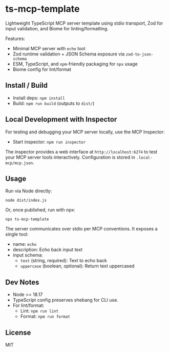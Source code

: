 # ts-mcp-template

Lightweight TypeScript MCP server template using stdio transport, Zod for input validation, and Biome for linting/formatting.

Features:
- Minimal MCP server with `echo` tool
- Zod runtime validation + JSON Schema exposure via `zod-to-json-schema`
- ESM, TypeScript, and `npm`-friendly packaging for `npx` usage
- Biome config for lint/format

## Install / Build

- Install deps: `npm install`
- Build: `npm run build` (outputs to `dist/`)

## Local Development with Inspector

For testing and debugging your MCP server locally, use the MCP Inspector:

- Start inspector: `npm run inspector`

The inspector provides a web interface at `http://localhost:6274` to test your MCP server tools interactively. Configuration is stored in `.local-mcp/mcp.json`.

## Usage

Run via Node directly:

```
node dist/index.js
```

Or, once published, run with npx:

```
npx ts-mcp-template
```

The server communicates over stdio per MCP conventions. It exposes a single tool:

- name: `echo`
- description: Echo back input text
- input schema:
  - `text` (string, required): Text to echo back
  - `uppercase` (boolean, optional): Return text uppercased

## Dev Notes

- Node >= 18.17
- TypeScript config preserves shebang for CLI use.
- For lint/format:
  - Lint: `npm run lint`
  - Format: `npm run format`

## License

MIT
